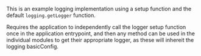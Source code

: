 This is an example logging implementation using a setup function and the default `logging.getLogger` function.

Requires the application to independently call the logger setup function once in the application entrypoint,
and then any method can be used in the individual modules to get their appropriate logger,
as these will inhereit the logging basicConfig.